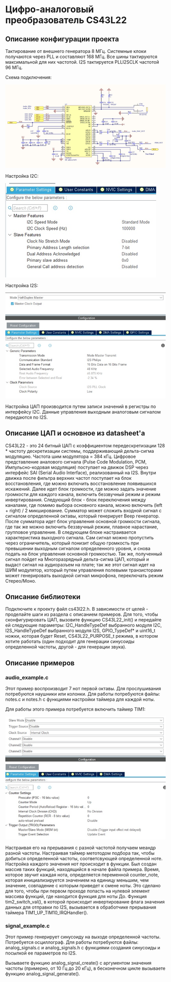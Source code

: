 # Цифро-аналоговый преобразователь CS43L22

## Описание конфигурации проекта
Тактирование от внешнего генератора 8 МГц.
Системные клоки получаются через PLL и составляют 168 МГц.
Все шины тактируются максимальной для них частотой.
I2S тактируется PLLI2SCLK частотой 96 МГц.

Схема подключения:

![Image alt](https://github.com/nekida/stm32f4-discovery/blob/master/cs43l22/pic/schematic.jpg)

Настройка I2C:

![Image alt](https://github.com/nekida/stm32f4-discovery/blob/master/cs43l22/pic/I2C_config.jpg)

Настройка I2S:

![Image alt](https://github.com/nekida/stm32f4-discovery/blob/master/cs43l22/pic/I2S_config.jpg)

Настройка ЦАП производится путем записи значений в регистры по интерфейсу I2C. Данные управления выходным аналоговым сигналом передаются по I2S.

## Описание ЦАП и основное из datasheet'a

CS43L22 - это 24 битный ЦАП с коэффициентом передескретизации 128 * частоту дескретизации системы, поддерживающий дельта-сигма модуляцию. Частота шим модулятора = 384 кГц.
Цифровое представление аналового сигнала (Pulse Code Modulation, PCM, Импульсно-кодовая модуляция) поступает на движок DSP через интерфейс SAI (Serial Audio Interface), реализованный на I2S. Внутри движка после фильтра верхних частот поступает на блок восстановления, где можно включить восстановление появившихся искажений. Далее идет блок громкости, где можно задать значение громкости для каждого канала, включить беззвучный режим и режим инвертирования. Следующий блок - блок переключения между каналами, где помимо выбора основного канала, можно включить (left + right) / 2 микширование. Сумматор может сложить входной сигнал с сигналом определенной октавы, который генерирует Beep генератор. После сумматора идет блок управления основной громкости сигнала, где так же можно включить беззвучный режим, плавное нарастание, групповое управление. В следующем блоке настраивается характеристика выходного сигнала. Сам сигнал можно пропустить через ограничитель, который понизит общую громкость при превышении выходным сигналом определенного уровня, и снова подать на блок управления основной громкостью. Так же, полученный сигнал пойдет на Многоразрядный дельта-сигма ЦАП, который и выдаст сигнал на аудиоразъем на плате; так же этот сигнал идет на ШИМ модулятор, который путем управления полевыми транзисторами может генерировать выходной сигнал микрофона, переключать режим Стерео/Моно.

## Описание библиотеки

Подключите к проекту файл cs43l22.h. В зависимости от целей - проделайте шаги из раздела с описанием примеров. Для того, чтобы сконфигурировать ЦАП, вызовите функцию CS43L22_init() и передайте ей следующие параметры: I2C_HandleTypeDef выбранного модуля I2C, I2S_HandleTypeDef выбранного модуля I2S, GPIO_TypeDef* и uint16_t ножки, которая будет Reset, CS43L22_PURPOSE_t режима, в котором хотите работать (один подходит для генерации синусоиды определенной частоты, другой - для генерации звука).

## Описание примеров
### audio_example.c

Этот пример воспроизводит 7 нот первой октавы. Для прослушивания потребуются наушники или колонки. Для работы потребуются файлы: notes.с и notes.h с функциями настройки таймера для каждой ноты.


Для работы этого примера потребуется включить таймер TIM1:

![Image alt](https://github.com/nekida/stm32f4-discovery/blob/master/cs43l22/pic/TIM1_config.jpg)

Настраивая его на прерывания с разной частотой получаем меандр разной частоты. Настраивая таймер метотодом подбора так, чтобы добиться определенной частоты, соответсвующей определенной ноте. Настройка каждого значения нот происходит в функции. Был создан массив таких функций, находящийся в начале файла примера. Время, которое звучит каждая нота, определяется переменной counter_note, которая инициализируется значением на единицу меньшим, чем значение, совпадение с которым приведет к смене ноты. Это сделано для того, чтобы при первом проходе попасть на нулевой элемент массива функций, где находится функция для ноты До.
Функция tim2_switch_val(), в которой происходит инвертирование флага значения данных для отправки по I2S, вызывается в обработчике прерывания таймера TIM1_UP_TIM10_IRQHandler().

### signal_example.c

Этот пример генерирует синусоиду на выходе определенной частоты. Потребуется осциллограф. Для работы потребуются файлы: analog_signals.с и analog_signals.h с функциями создания синусоиды и посылкой ее параметров по I2S.

Вызываете функцию analog_signal_create() с аргументом значения частоты (примерно, от 10 Гц до 20 кГц), в бесконечном цикле вызываете функцию analog_signal_generate(). 
